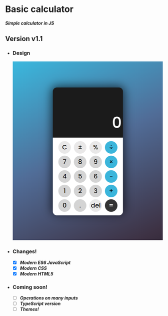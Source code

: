 # Basic calculator
***Simple calculator in JS***
## Version v1.1
- ### Design
  ![Test](icon/calculator%20design%20by%20MT.png)
- ### Changes!

  - [x] ***Modern ES6 JavaScript***
  - [x] ***Modern CSS***
  - [x] ***Modern HTML5***

- ### Coming soon!

  - [ ] ***Operations on many inputs***
  - [ ] ***TypeScript version***
  - [ ] ***Themes!***

